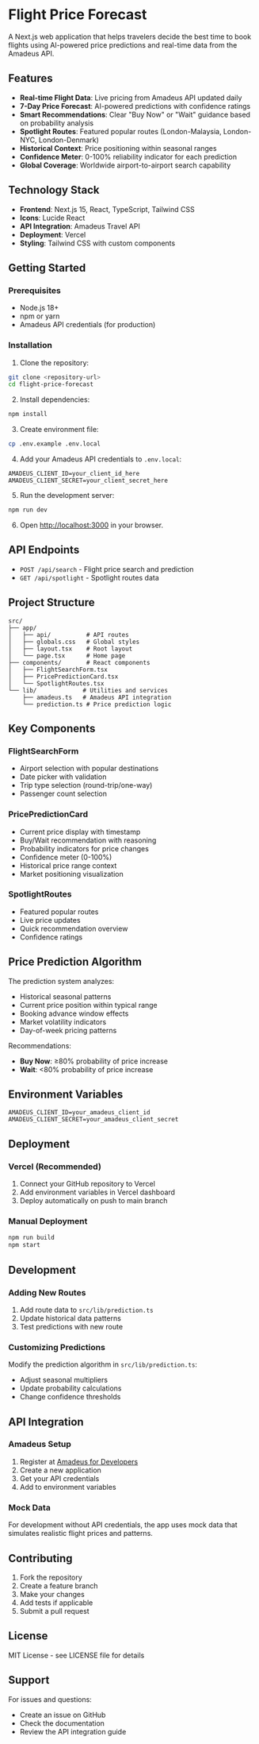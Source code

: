 # Flight Price Forecast

A Next.js web application that helps travelers decide the best time to book flights using AI-powered price predictions and real-time data from the Amadeus API.

## Features

- **Real-time Flight Data**: Live pricing from Amadeus API updated daily
- **7-Day Price Forecast**: AI-powered predictions with confidence ratings
- **Smart Recommendations**: Clear "Buy Now" or "Wait" guidance based on probability analysis
- **Spotlight Routes**: Featured popular routes (London-Malaysia, London-NYC, London-Denmark)
- **Historical Context**: Price positioning within seasonal ranges
- **Confidence Meter**: 0-100% reliability indicator for each prediction
- **Global Coverage**: Worldwide airport-to-airport search capability

## Technology Stack

- **Frontend**: Next.js 15, React, TypeScript, Tailwind CSS
- **Icons**: Lucide React
- **API Integration**: Amadeus Travel API
- **Deployment**: Vercel
- **Styling**: Tailwind CSS with custom components

## Getting Started

### Prerequisites

- Node.js 18+ 
- npm or yarn
- Amadeus API credentials (for production)

### Installation

1. Clone the repository:
```bash
git clone <repository-url>
cd flight-price-forecast
```

2. Install dependencies:
```bash
npm install
```

3. Create environment file:
```bash
cp .env.example .env.local
```

4. Add your Amadeus API credentials to `.env.local`:
```
AMADEUS_CLIENT_ID=your_client_id_here
AMADEUS_CLIENT_SECRET=your_client_secret_here
```

5. Run the development server:
```bash
npm run dev
```

6. Open [http://localhost:3000](http://localhost:3000) in your browser.

## API Endpoints

- `POST /api/search` - Flight price search and prediction
- `GET /api/spotlight` - Spotlight routes data

## Project Structure

```
src/
├── app/
│   ├── api/          # API routes
│   ├── globals.css   # Global styles
│   ├── layout.tsx    # Root layout
│   └── page.tsx      # Home page
├── components/       # React components
│   ├── FlightSearchForm.tsx
│   ├── PricePredictionCard.tsx
│   └── SpotlightRoutes.tsx
└── lib/             # Utilities and services
    ├── amadeus.ts   # Amadeus API integration
    └── prediction.ts # Price prediction logic
```

## Key Components

### FlightSearchForm
- Airport selection with popular destinations
- Date picker with validation
- Trip type selection (round-trip/one-way)
- Passenger count selection

### PricePredictionCard
- Current price display with timestamp
- Buy/Wait recommendation with reasoning
- Probability indicators for price changes
- Confidence meter (0-100%)
- Historical price range context
- Market positioning visualization

### SpotlightRoutes
- Featured popular routes
- Live price updates
- Quick recommendation overview
- Confidence ratings

## Price Prediction Algorithm

The prediction system analyzes:
- Historical seasonal patterns
- Current price position within typical range
- Booking advance window effects
- Market volatility indicators
- Day-of-week pricing patterns

Recommendations:
- **Buy Now**: ≥80% probability of price increase
- **Wait**: <80% probability of price increase

## Environment Variables

```
AMADEUS_CLIENT_ID=your_amadeus_client_id
AMADEUS_CLIENT_SECRET=your_amadeus_client_secret
```

## Deployment

### Vercel (Recommended)

1. Connect your GitHub repository to Vercel
2. Add environment variables in Vercel dashboard
3. Deploy automatically on push to main branch

### Manual Deployment

```bash
npm run build
npm start
```

## Development

### Adding New Routes

1. Add route data to `src/lib/prediction.ts`
2. Update historical data patterns
3. Test predictions with new route

### Customizing Predictions

Modify the prediction algorithm in `src/lib/prediction.ts`:
- Adjust seasonal multipliers
- Update probability calculations
- Change confidence thresholds

## API Integration

### Amadeus Setup

1. Register at [Amadeus for Developers](https://developers.amadeus.com/)
2. Create a new application
3. Get your API credentials
4. Add to environment variables

### Mock Data

For development without API credentials, the app uses mock data that simulates realistic flight prices and patterns.

## Contributing

1. Fork the repository
2. Create a feature branch
3. Make your changes
4. Add tests if applicable
5. Submit a pull request

## License

MIT License - see LICENSE file for details

## Support

For issues and questions:
- Create an issue on GitHub
- Check the documentation
- Review the API integration guide
